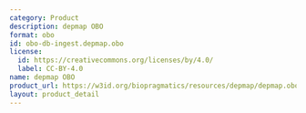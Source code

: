 ```yaml
---
category: Product
description: depmap OBO
format: obo
id: obo-db-ingest.depmap.obo
license:
  id: https://creativecommons.org/licenses/by/4.0/
  label: CC-BY-4.0
name: depmap OBO
product_url: https://w3id.org/biopragmatics/resources/depmap/depmap.obo
layout: product_detail
---
```

